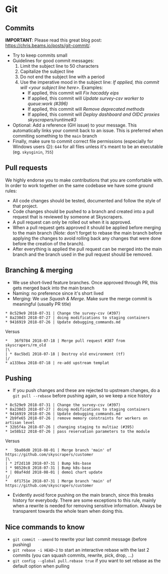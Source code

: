 # Git

## Commits

**IMPORTANT**: Please read this great blog post: <https://chris.beams.io/posts/git-commit/>.

* Try to keep commits small
* Guidelines for good commit messages:
  1. Limit the subject line to 50 characters
  2. Capitalize the subject line
  3. Do not end the subject line with a period
  4. Use the imperative mood in the subject line: _If applied, this commit will \<your subject line here\>_. Examples:
     * If applied, this commit will _Fix hacaddy eips_
     * If applied, this commit will _Update survey-csv worker to queue:work (#396)_
     * If applied, this commit will _Remove deprecated methods_
     * If applied, this commit will _Deploy dashboard and OIDC proxies skyscrapers/runtime#3_
* Optional: Add a reference (GH issue) to your message. This automatically links your commit back to an issue. This is preferred when commiting something to the `main` branch
* Finally, make sure to commit correct file permissions (especially for Windows users 😉): `644` for all files unless it's meant to be an executable (eg. `skysginin`, `755`)

## Pull requests

We highly endorse you to make contributions that you are comfortable with. In order to work together on the same codebase we have some ground rules:

* All code changes should be tested, documented and follow the style of that project.
* Code changes should be pushed to a branch and created into a pull request that is reviewed by someone at Skyscrapers.
* A pull request can only be rolled out when it is approved.
* When a pull request gets approved it should be applied before merging to the main branch (*Note:* don't forget to rebase the main branch before applying the changes to avoid rolling back any changes that were done before the creation of the branch).
* After everything is applied the pull request can be merged into the main branch and the branch used in the pull request should be removed.

## Branching & merging

* We use short-lived feature branches. Once approved through PR, this gets merged back into the main branch
* Naming: no preference since it's short lived
* Merging: We use *Squash & Merge*. Make sure the merge commit is meaningful (usually PR title)

```console
* 8c529e9 2018-07-31 | Change the survey-csv (#397)
* 8a230d3 2018-07-27 | doing modifications to staging containers
* 9416919 2018-07-26 | Update debugging_commands.md
```

Versus

```console
*   36f9784 2018-07-18 | Merge pull request #387 from skyscrapers/rm_old
|\
| * 8ac5bd1 2018-07-18 | Destroy old environment (tf)
|/
* a133bea 2018-07-18 | re-add upstream templat
```

## Pushing

* If you push changes and these are rejected to upstream changes, do a `git pull --rebase` before pushing again, so we keep a nice history

```console
* 8c529e9 2018-07-31 | Change the survey-csv (#397)
* 8a230d3 2018-07-27 | doing modifications to staging containers
* 9416919 2018-07-26 | Update debugging_commands.md
* 2b9fe65 2018-07-26 | remove memory constraints for workers on artisan level
* 32b5f4a 2018-07-26 | changing staging to multiaz (#395)
* 1e58b12 2018-07-26 | pass reservation parameters to the module
```

Versus

```console
*   5ba86d0 2018-08-01 | Merge branch 'main' of https://github.com/skyscrapers/customer
|\
| * 2f2d110 2018-07-31 | Bump k8s-base
| * 98520c8 2018-07-31 | Bump k8s-base
* | 08af4dd 2018-08-01 | demo1 chart update
|/
*   6f1751e 2018-07-31 | Merge branch 'main' of https://github.com/skyscrapers/customer
```

* Evidently avoid force pushing on the main branch, since this breaks history for everybody. There are some exceptions to this rule, mainly when a rewrite is needed for removing sensitive information. Always be transparent towards the whole team when doing this.

## Nice commands to know

* `git commit --amend` to rewrite your last commit message (before pushing)
* `git rebase -i HEAD~2` to start an interactive rebase with the last 2 commits (you can squash commits, rewrite, pick, drop, ...)
* `git config --global pull.rebase true` if you want to set rebase as the default option when pulling
